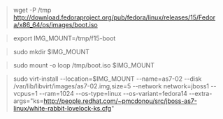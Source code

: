 > wget -P /tmp http://download.fedoraproject.org/pub/fedora/linux/releases/15/Fedora/x86_64/os/images/boot.iso

> export IMG_MOUNT=/tmp/f15-boot

> sudo mkdir $IMG_MOUNT

> sudo mount -o loop /tmp/boot.iso $IMG_MOUNT

> sudo virt-install --location=$IMG_MOUNT --name=as7-02 --disk /var/lib/libvirt/images/as7-02.img,size=5 --network network=jboss1 --vcpus=1 --ram=1024 --os-type=linux --os-variant=fedora14 --extra-args="ks=http://people.redhat.com/~pmcdonou/src/jboss-as7-linux/white-rabbit-lovelock-ks.cfg"
